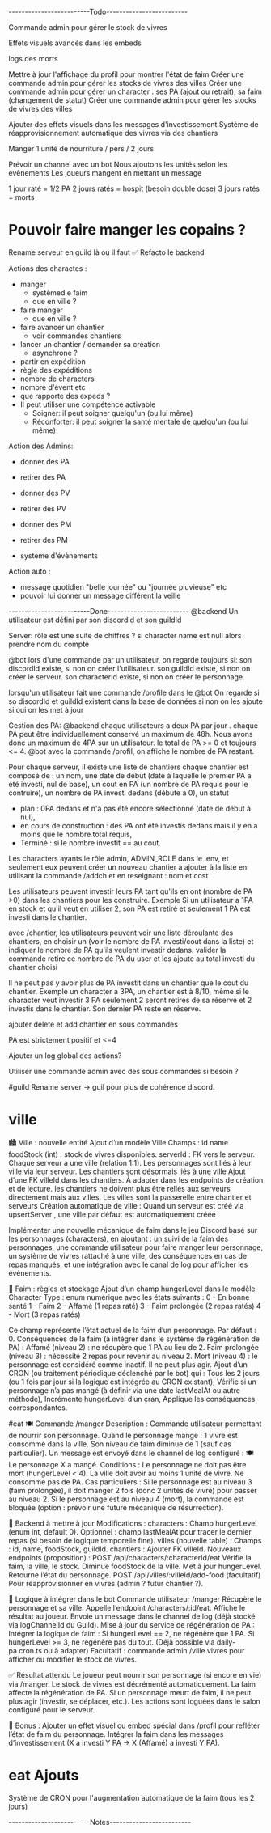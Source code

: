 -------------------------Todo-------------------------

Commande admin pour gérer le stock de vivres

Effets visuels avancés dans les embeds

logs des morts

Mettre à jour l'affichage du profil pour montrer l'état de faim
Créer une commande admin pour gérer les stocks de vivres des villes
Créer une commande admin pour gérer un character : ses PA (ajout ou retrait), sa faim (changement de statut)
Créer une commande admin pour gérer les stocks de vivres des villes

Ajouter des effets visuels dans les messages d'investissement
Système de réapprovisionnement automatique des vivres via des chantiers

Manger
1 unité de nourriture / pers / 2 jours

Prévoir un channel avec un bot
Nous ajoutons les unités selon les évènements
Les joueurs mangent en mettant un message

1 jour raté = 1/2 PA
2 jours ratés = hospit (besoin double dose)
3 jours ratés = morts

# Pouvoir faire manger les copains ?

Rename serveur en guild là ou il faut ✅
Refacto le backend

Actions des charactes :

- manger
  - systèmed e faim
  - que en ville ?
- faire manger
  - que en ville ?
- faire avancer un chantier
  - voir commandes chantiers
- lancer un chantier / demander sa création
  - asynchrone ?
- partir en expédition
- règle des expéditions
- nombre de characters
- nombre d'évent etc
- que rapporte des expeds ?
- Il peut utiliser une compétence activable
  - Soigner: il peut soigner quelqu'un (ou lui même)
  - Réconforter: il peut soigner la santé mentale de quelqu'un (ou lui même)

Action des Admins:

- donner des PA
- retirer des PA
- donner des PV
- retirer des PV
- donner des PM
- retirer des PM

- système d'évènements

Action auto :

- message quotidien "belle journée" ou "journée pluvieuse" etc
- pouvoir lui donner un message différent la veille

-------------------------Done-------------------------
@backend
Un utilisateur est défini par son discordId et son guildId

Server:
rôle est une suite de chiffres ?
si character name est null alors prendre nom du compte

@bot
lors d'une commande par un utilisateur, on regarde toujours si:
son discordId existe, si non on créer l'utilisateur.
son guildId existe, si non on créer le serveur.
son characterId existe, si non on créer le personnage.

lorsqu'un utilisateur fait une commande /profile dans le @bot
On regarde si so discordId et guildId existent dans la base de données
si non on les ajoute
si oui on les met à jour

Gestion des PA:
@backend
chaque utilisateurs a deux PA par jour .
chaque PA peut être individuellement conservé un maximum de 48h.
Nous avons donc un maximum de 4PA sur un utilisateur.
le total de PA >= 0 et toujours <= 4.
@bot
avec la commande /profil, on affiche le nombre de PA restant.

Pour chaque serveur, il existe une liste de chantiers
chaque chantier est composé de :
un nom,
une date de début (date à laquelle le premier PA a été investi, nul de base),
un cout en PA (un nombre de PA requis pour le contruire),
un nombre de PA investi dedans (débute à 0),
un statut

- plan : 0PA dedans et n'a pas été encore sélectionné (date de début à nul),
- en cours de construction : des PA ont été investis dedans mais il y en a moins que le nombre total requis,
- Terminé : si le nombre investit == au cout.

Les characters ayants le rôle admin, ADMIN_ROLE dans le .env, et seulement eux peuvent créer un nouveau chantier à ajouter à la liste en utilisant la commande /addch et en reseignant :
nom et cost

Les utilisateurs peuvent investir leurs PA tant qu'ils en ont (nombre de PA >0) dans les chantiers pour les construire.
Exemple Si un utilisateur a 1PA en stock et qu'il veut en utiliser 2, son PA est retiré et seulement 1 PA est investi dans le chantier.

avec /chantier, les utilisateurs peuvent voir une liste déroulante des chantiers, en choisir un (voir le nombre de PA investi/cout dans la liste) et indiquer le nombre de PA qu'ils veulent investir dedans.
valider la commande retire ce nombre de PA du user et les ajoute au total investi du chantier choisi

Il ne peut pas y avoir plus de PA investit dans un chantier que le cout du chantier.
Exemple un character a 3PA, un chantier est à 8/10, même si le character veut investir 3 PA seulement 2 seront retirés de sa réserve et 2 investis dans le chantier. Son dernier PA reste en réserve.

ajouter delete et add chantier en sous commandes

PA est strictement positif et <=4

Ajouter un log global des actions?

Utiliser une commande admin avec des sous commandes si besoin ?

#guild
Rename server -> guil pour plus de cohérence discord.

# ville

🏙️ Ville : nouvelle entité
Ajout d’un modèle Ville
Champs :
id
name
foodStock (int) : stock de vivres disponibles.
serverId : FK vers le serveur.
Chaque serveur a une ville (relation 1:1).
Les personnages sont liés à leur ville via leur serveur.
Les chantiers sont désormais liés à une ville
Ajout d’une FK villeId dans les chantiers.
À adapter dans les endpoints de création et de lecture.
les chantiers ne doivent plus être reliés aux serveurs directement mais aux villes.
Les villes sont la passerelle entre chantier et serveurs
Création automatique de ville : Quand un serveur est créé via
upsertServer
, une ville par défaut est automatiquement créée

Implémenter une nouvelle mécanique de faim dans le jeu Discord basé sur les personnages (characters), en ajoutant :
un suivi de la faim des personnages,
une commande utilisateur pour faire manger leur personnage,
un système de vivres rattaché à une ville,
des conséquences en cas de repas manqués,
et une intégration avec le canal de log pour afficher les événements.

📌 Faim : règles et stockage
Ajout d’un champ hungerLevel dans le modèle Character
Type : enum numérique avec les états suivants :
0 - En bonne santé
1 - Faim
2 - Affamé (1 repas raté)
3 - Faim prolongée (2 repas ratés)
4 - Mort (3 repas ratés)

Ce champ représente l’état actuel de la faim d’un personnage.
Par défaut : 0.
Conséquences de la faim (à intégrer dans le système de régénération de PA) :
Affamé (niveau 2) : ne récupère que 1 PA au lieu de 2.
Faim prolongée (niveau 3) : nécessite 2 repas pour revenir au niveau 2.
Mort (niveau 4) : le personnage est considéré comme inactif. Il ne peut plus agir.
Ajout d’un CRON (ou traitement périodique déclenché par le bot) qui :
Tous les 2 jours (ou 1 fois par jour si la logique est intégrée au CRON existant),
Vérifie si un personnage n’a pas mangé (à définir via une date lastMealAt ou autre méthode),
Incrémente hungerLevel d’un cran,
Applique les conséquences correspondantes.

#eat
🍽️ Commande /manger
Description :
Commande utilisateur permettant de nourrir son personnage.
Quand le personnage mange :
1 vivre est consommé dans la ville.
Son niveau de faim diminue de 1 (sauf cas particulier).
Un message est envoyé dans le channel de log configuré :
🍽️ Le personnage X a mangé.
Conditions :
Le personnage ne doit pas être mort (hungerLevel < 4).
La ville doit avoir au moins 1 unité de vivre.
Ne consomme pas de PA.
Cas particuliers :
Si le personnage est au niveau 3 (faim prolongée), il doit manger 2 fois (donc 2 unités de vivre) pour passer au niveau 2.
Si le personnage est au niveau 4 (mort), la commande est bloquée (option : prévoir une future mécanique de résurrection).

🔁 Backend à mettre à jour
Modifications :
characters :
Champ hungerLevel (enum int, default 0).
Optionnel : champ lastMealAt pour tracer le dernier repas (si besoin de logique temporelle fine).
villes (nouvelle table) :
Champs : id, name, foodStock, guildId.
chantiers :
Ajouter FK villeId.
Nouveaux endpoints (proposition) :
POST /api/characters/:characterId/eat
Vérifie la faim, la ville, le stock.
Diminue foodStock de la ville.
Met à jour hungerLevel.
Retourne l’état du personnage.
POST /api/villes/:villeId/add-food (facultatif)
Pour réapprovisionner en vivres (admin ? futur chantier ?).

🧠 Logique à intégrer dans le bot
Commande utilisateur /manger
Récupère le personnage et sa ville.
Appelle l’endpoint /characters/:id/eat.
Affiche le résultat au joueur.
Envoie un message dans le channel de log (déjà stocké via logChannelId du Guild).
Mise à jour du service de régénération de PA :
Intégrer la logique de faim :
Si hungerLevel == 2, ne régénère que 1 PA.
Si hungerLevel >= 3, ne régénère pas du tout.
(Déjà possible via daily-pa.cron.ts ou à adapter)
Facultatif : commande admin /ville vivres pour afficher ou modifier le stock de vivres.

✅ Résultat attendu
Le joueur peut nourrir son personnage (si encore en vie) via /manger.
Le stock de vivres est décrémenté automatiquement.
La faim affecte la régénération de PA.
Si un personnage meurt de faim, il ne peut plus agir (investir, se déplacer, etc.).
Les actions sont loguées dans le salon configuré pour le serveur.

🧪 Bonus :
Ajouter un effet visuel ou embed spécial dans /profil pour refléter l’état de faim du personnage.
Intégrer la faim dans les messages d’investissement (X a investi Y PA → X (Affamé) a investi Y PA).

# eat Ajouts

Système de CRON pour l'augmentation automatique de la faim (tous les 2 jours)

-------------------------Notes-------------------------
